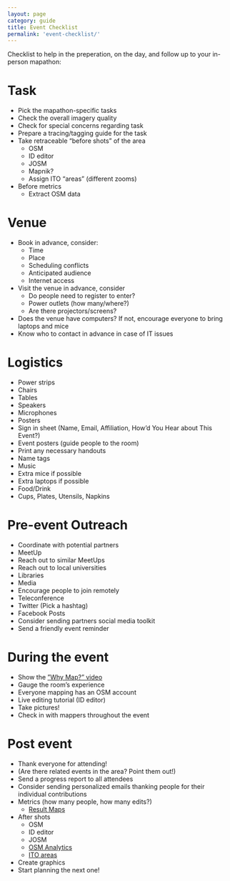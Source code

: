 ```yaml
---
layout: page
category: guide
title: Event Checklist
permalink: 'event-checklist/'
---
```


Checklist to help in the preperation, on the day, and follow up to your in-person mapathon:

# Task

* Pick the mapathon-specific tasks
* Check the overall imagery quality
* Check for special concerns regarding task
* Prepare a tracing/tagging guide for the task
* Take retraceable “before shots” of the area 
  * OSM
  * ID editor
  * JOSM
  * Mapnik?
  * Assign ITO “areas” (different zooms)
* Before metrics
  * Extract OSM data

# Venue

* Book in advance, consider:
  * Time
  * Place
  * Scheduling conflicts
  * Anticipated audience
  * Internet access
* Visit the venue in advance, consider
  * Do people need to register to enter?
  * Power outlets (how many/where?)
  * Are there projectors/screens?
* Does the venue have computers? If not, encourage everyone to bring laptops and mice
* Know who to contact in advance in case of IT issues

# Logistics

* Power strips
* Chairs
* Tables
* Speakers
* Microphones
* Posters
* Sign in sheet (Name, Email, Affiliation, How’d You Hear about This Event?)
* Event posters (guide people to the room)
* Print any necessary handouts
* Name tags
* Music
* Extra mice if possible
* Extra laptops if possible
* Food/Drink
* Cups, Plates, Utensils, Napkins

# Pre-event Outreach

* Coordinate with potential partners
* MeetUp
* Reach out to similar MeetUps
* Reach out to local universities
* Libraries
* Media
* Encourage people to join remotely
* Teleconference
* Twitter (Pick a hashtag)
* Facebook Posts
* Consider sending partners social media toolkit
* Send a friendly event reminder

# During the event

* Show the [”Why Map?” video](http://mapgive.state.gov/why-map/)
* Gauge the room’s experience
* Everyone mapping has an OSM account 
* Live editing tutorial (ID editor)
* Take pictures!
* Check in with mappers throughout the event

# Post event

* Thank everyone for attending!
* (Are there related events in the area? Point them out!)
* Send a progress report to all attendees
* Consider sending personalized emails thanking people for their individual contributions
* Metrics (how many people, how many edits?)
  * [Result Maps](http://resultmaps.neis-one.org/)
* After shots
  * OSM
  * ID editor
  * JOSM
  * [OSM Analytics](http://osm-analytics.org/) 
  * [ITO areas](http://product.itoworld.com/map/)
* Create graphics
* Start planning the next one!

